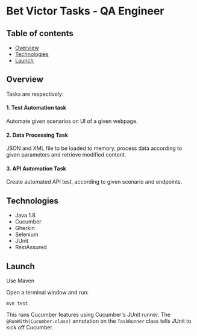 # Bet Victor Tasks - QA Engineer

## Table of contents
* [Overview](#Overview)
* [Technologies](#technologies)
* [Launch](#Launch)

## Overview 
Tasks are respectively:
####  1. Test Automation task
Automate given scenarios on UI of a given webpage.
#### 2. Data  Processing Task
JSON and XML file to be loaded to memory, process data according to given parameters and retrieve modified content.
#### 3. API Automation Task
Create automated API test, according to given scenario and endpoints. 

## Technologies

- Java 1.8
- Cucumber
- Gherkin
- Selenium
- JUnit
- RestAssured


## Launch
Use Maven

Open a terminal window and run:

    mvn test

This runs Cucumber features using Cucumber's JUnit runner. The `@RunWith(Cucumber.class)` annotation on the `TaskRunner`
class tells JUnit to kick off Cucumber.
